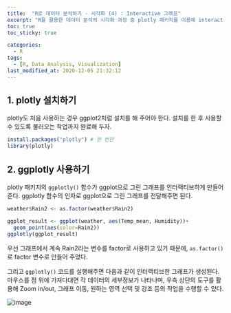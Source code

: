 ```yaml
---
title:  "R로 데이터 분석하기 - 시각화 (4) : Interactive 그래프"
excerpt: "R을 활용한 데이터 분석의 시각화 과정 중 plotly 패키지를 이용해 interactive한 그래프를 그리는 방법에 대해 정리한 글입니다."
toc: true
toc_sticky: true

categories:
  - R
tags:
  - [R, Data Analysis, Visualization]
last_modified_at: 2020-12-05 21:32:12
---
```


## 1. plotly 설치하기  

plotly도 처음 사용하는 경우 ggplot2처럼 설치를 해 주어야 한다. 설치를 한 후 사용할 수 있도록 불러오는 작업까지 완료해 두자.    

```r
install.packages("plotly") # 한 번만
library(plotly)
```  
 

## 2. ggplotly 사용하기  

plotly 패키지의 `ggplotly()` 함수가 ggplot으로 그린 그래프를 인터랙티브하게 만들어준다. ggplotly 함수의 인자로 ggplot으로 그린 그래프를 전달해주면 된다.   

```r
weather$Rain2 <- as.factor(weather$Rain2)

ggplot_result <- ggplot(weather, aes(Temp_mean, Humidity))+
  geom_point(aes(color=Rain2))
ggplotly(ggplot_result)
```  

우선 그래프에서 계속 Rain2라는 변수를 factor로 사용하고 있기 때문에, `as.factor()`로 factor 변수로 만들어 주었다.  

그리고 `ggplotly()` 코드를 실행해주면 다음과 같이 인터랙티브한 그래프가 생성된다. 마우스를 점 위에 가져다대면 각 데이터의 세부정보가 나타나며, 우측 상단의 도구를 활용해 Zoom in/out, 그래프 이동, 원하는 영역 선택 및 강조 등의 작업을 수행할 수 있다.  

![image](https://user-images.githubusercontent.com/58713684/101243848-50563f00-3746-11eb-86c0-53cbe6eac953.png)  



